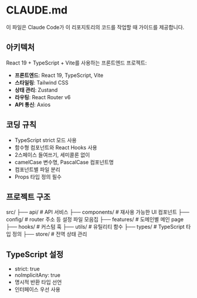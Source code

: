 # CLAUDE.md

이 파일은 Claude Code가 이 리포지토리의 코드를 작업할 때 가이드를 제공합니다.

## 아키텍처

React 19 + TypeScript + Vite를 사용하는 프론트엔드 프로젝트:

- **프론트엔드**: React 19, TypeScript, Vite
- **스타일링**: Tailwind CSS
- **상태 관리**: Zustand
- **라우팅**: React Router v6
- **API 통신**: Axios

## 코딩 규칙

- TypeScript strict 모드 사용
- 함수형 컴포넌트와 React Hooks 사용
- 2스페이스 들여쓰기, 세미콜론 없이
- camelCase 변수명, PascalCase 컴포넌트명
- 컴포넌트별 파일 분리
- Props 타입 정의 필수

## 프로젝트 구조
src/
├── api/          # API 서비스
├── components/   # 재사용 가능한 UI 컴포넌트
├── config/       # router 주소 등 설정 파일 모음집
├── features/     # 도메인별 메인 page
├── hooks/        # 커스텀 훅
├── utils/        # 유틸리티 함수
├── types/        # TypeScript 타입 정의
├── store/        # 전역 상태 관리

## TypeScript 설정

- strict: true
- noImplicitAny: true
- 명시적 반환 타입 선언
- 인터페이스 우선 사용